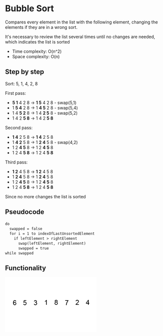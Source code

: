 # Bubble Sort
Compares every element in the list with the following element, changing the elements if they are in a wrong sort.

It's necessary to review the list several times until no  changes are needed, which indicates the list is sorted

- Time complexity: O(n^2)
- Space complexity: O(n)

## Step by step
Sort: 5, 1, 4, 2, 8

First pass:
- __5 1__ 4 2 8 -> __1 5__ 4 2 8 - swap(5,1)
- 1 __5 4__ 2 8 -> 1 __4 5__ 2 8 - swap(5,4)
- 1 4 __5 2__ 8 -> 1 4 __2 5__ 8 - swap(5,2)
- 1 4 2 __5 8__ -> 1 4 2 __5 8__

Second pass:
- __1 4__ 2 5 8 -> __1 4__ 2 5 8
- 1 __4 2__ 5 8 -> 1 __2 4__ 5 8 - swap(4,2)
- 1 2 __4 5__ 8 -> 1 2 __4 5__ 8
- 1 2 4 __5 8__ -> 1 2 4 __5 8__

Third pass:
- __1 2__ 4 5 8 -> __1 2__ 4 5 8
- 1 __2 4__ 5 8 -> 1 __2 4__ 5 8
- 1 2 __4 5__ 8 -> 1 2 __4 5__ 8
- 1 2 4 __5 8__ -> 1 2 4 __5 8__

Since no more changes the list is sorted

## Pseudocode
```
do
  swapped = false
  for i = 1 to indexOfLastUnsortedElement
    if leftElement > rightElement
      swap(leftElement, rightElement)
      swapped = true
while swapped
```


## Functionality
![insertionSortGif](Bubble-sort-.gif)

